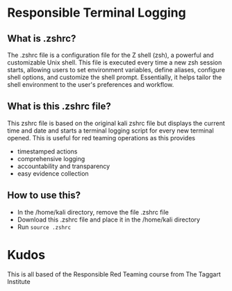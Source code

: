# Responsible Terminal Logging

## What is .zshrc?

The .zshrc file is a configuration file for the Z shell (zsh), a powerful and customizable Unix shell. This file is executed every time a new zsh session starts, allowing users to set environment variables, define aliases, configure shell options, and customize the shell prompt. Essentially, it helps tailor the shell environment to the user's preferences and workflow.

## What is this .zshrc file?

This zshrc file is based on the original kali zshrc file but displays the current time and date and starts a terminal logging script for every new terminal opened. This is useful for red teaming operations as this provides
- timestamped actions
- comprehensive logging
- accountability and transparency
- easy evidence collection

## How to use this?
- In the /home/kali directory, remove the file .zshrc file
- Download this .zshrc file and place it in the /home/kali directory
- Run `source .zshrc`

# Kudos 
This is all based of the Responsible Red Teaming course from The Taggart Institute
